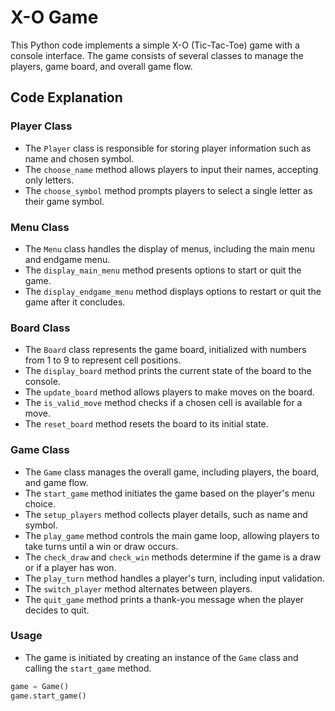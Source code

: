 # X-O Game

This Python code implements a simple X-O (Tic-Tac-Toe) game with a console interface. The game consists of several classes to manage the players, game board, and overall game flow.

## Code Explanation

### Player Class

- The `Player` class is responsible for storing player information such as name and chosen symbol.
- The `choose_name` method allows players to input their names, accepting only letters.
- The `choose_symbol` method prompts players to select a single letter as their game symbol.

### Menu Class

- The `Menu` class handles the display of menus, including the main menu and endgame menu.
- The `display_main_menu` method presents options to start or quit the game.
- The `display_endgame_menu` method displays options to restart or quit the game after it concludes.

### Board Class

- The `Board` class represents the game board, initialized with numbers from 1 to 9 to represent cell positions.
- The `display_board` method prints the current state of the board to the console.
- The `update_board` method allows players to make moves on the board.
- The `is_valid_move` method checks if a chosen cell is available for a move.
- The `reset_board` method resets the board to its initial state.

### Game Class

- The `Game` class manages the overall game, including players, the board, and game flow.
- The `start_game` method initiates the game based on the player's menu choice.
- The `setup_players` method collects player details, such as name and symbol.
- The `play_game` method controls the main game loop, allowing players to take turns until a win or draw occurs.
- The `check_draw` and `check_win` methods determine if the game is a draw or if a player has won.
- The `play_turn` method handles a player's turn, including input validation.
- The `switch_player` method alternates between players.
- The `quit_game` method prints a thank-you message when the player decides to quit.

### Usage

- The game is initiated by creating an instance of the `Game` class and calling the `start_game` method.

```python
game = Game()
game.start_game()
